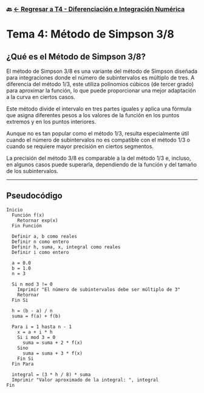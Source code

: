 ### 🔙 [← Regresar a T4 - Diferenciación e Integración Numérica](https://github.com/ANTONY2812/M-todosNum-ricosLalo/tree/main/T4%20-%20Diferenciaci%C3%B3n%20e%20Integraci%C3%B3n%20Num%C3%A9rica)

#  Tema 4: Método de Simpson 3/8

##  ¿Qué es el Método de Simpson 3/8?

El método de Simpson 3/8 es una variante del método de Simpson diseñada para integraciones donde el número de subintervalos es múltiplo de tres. A diferencia del método 1/3, este utiliza polinomios cúbicos (de tercer grado) para aproximar la función, lo que puede proporcionar una mejor adaptación a la curva en ciertos casos.

Este método divide el intervalo en tres partes iguales y aplica una fórmula que asigna diferentes pesos a los valores de la función en los puntos extremos y en los puntos interiores.

Aunque no es tan popular como el método 1/3, resulta especialmente útil cuando el número de subintervalos no es compatible con el método 1/3 o cuando se requiere mayor precisión en ciertos segmentos.

La precisión del método 3/8 es comparable a la del método 1/3 e, incluso, en algunos casos puede superarla, dependiendo de la función y del tamaño de los subintervalos.

---

##  Pseudocódigo

```plaintext
Inicio
  Función f(x)
    Retornar exp(x)
  Fin Función

  Definir a, b como reales
  Definir n como entero
  Definir h, suma, x, integral como reales
  Definir i como entero

  a = 0.0
  b = 1.0
  n = 3

  Si n mod 3 != 0
    Imprimir "El número de subintervalos debe ser múltiplo de 3"
    Retornar
  Fin Si

  h = (b - a) / n
  suma = f(a) + f(b)

  Para i = 1 hasta n - 1
    x = a + i * h
    Si i mod 3 = 0
      suma = suma + 2 * f(x)
    Sino
      suma = suma + 3 * f(x)
    Fin Si
  Fin Para

  integral = (3 * h / 8) * suma
  Imprimir "Valor aproximado de la integral: ", integral
Fin
```
